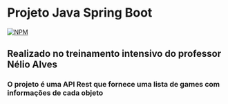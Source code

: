 # Projeto Java Spring Boot
[![NPM](https://img.shields.io/npm/l/react)](https://github.com/devsuperior/sds1-wmazoni/blob/master/LICENSE)
## Realizado no treinamento intensivo do professor Nélio Alves
### O projeto é uma API Rest que fornece uma lista de games com informações de cada objeto
